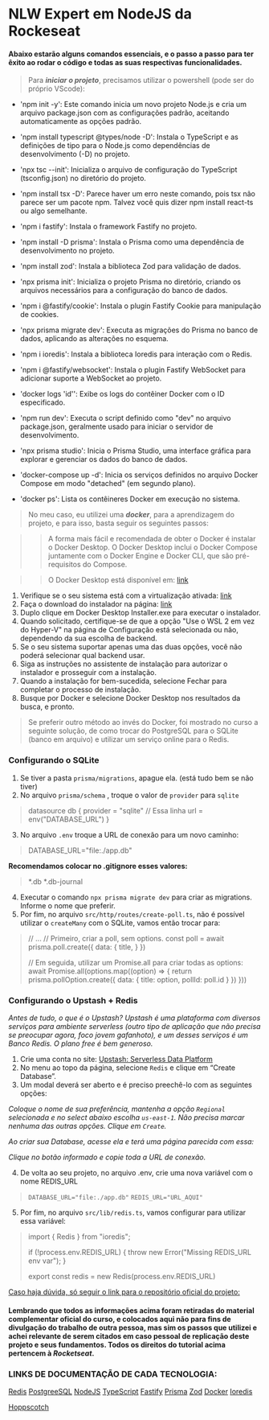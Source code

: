 # NLW Expert em NodeJS da Rockeseat 

#### Abaixo estarão alguns comandos essenciais, e o passo a passo para ter êxito ao rodar o código e todas as suas respectivas funcionalidades.

> Para ***iniciar o projeto***, precisamos utilizar o powershell (pode ser do próprio VScode):

- 'npm init -y': Este comando inicia um novo projeto Node.js e cria um arquivo package.json com as configurações padrão, aceitando automaticamente as opções padrão.

- 'npm install typescript @types/node -D': Instala o TypeScript e as definições de tipo para o Node.js como dependências de desenvolvimento (-D) no projeto.

- 'npx tsc --init': Inicializa o arquivo de configuração do TypeScript (tsconfig.json) no diretório do projeto.

- 'npm install tsx -D': Parece haver um erro neste comando, pois tsx não parece ser um pacote npm. Talvez você quis dizer npm install react-ts ou algo semelhante.

- 'npm i fastify': Instala o framework Fastify no projeto.

- 'npm install -D prisma': Instala o Prisma como uma dependência de desenvolvimento no projeto.

- 'npm install zod': Instala a biblioteca Zod para validação de dados.

- 'npx prisma init': Inicializa o projeto Prisma no diretório, criando os arquivos necessários para a configuração do banco de dados.

- 'npm i @fastify/cookie': Instala o plugin Fastify Cookie para manipulação de cookies.

- 'npx prisma migrate dev': Executa as migrações do Prisma no banco de dados, aplicando as alterações no esquema.

- 'npm i ioredis': Instala a biblioteca Ioredis para interação com o Redis.

- 'npm i @fastify/websocket': Instala o plugin Fastify WebSocket para adicionar suporte a WebSocket ao projeto.

- 'docker logs 'id'': Exibe os logs do contêiner Docker com o ID especificado.

- 'npm run dev': Executa o script definido como "dev" no arquivo package.json, geralmente usado para iniciar o servidor de desenvolvimento.

- 'npx prisma studio': Inicia o Prisma Studio, uma interface gráfica para explorar e gerenciar os dados do banco de dados.

- 'docker-compose up -d': Inicia os serviços definidos no arquivo Docker Compose em modo "detached" (em segundo plano).

- 'docker ps': Lista os contêineres Docker em execução no sistema.

> No meu caso, eu utilizei uma ***docker***, para a aprendizagem do projeto, e para isso, basta seguir os seguintes passos:

>> A forma mais fácil e recomendada de obter o Docker é instalar o Docker Desktop. O Docker Desktop inclui o Docker Compose juntamente com o Docker Engine e Docker CLI, que são pré-requisitos do Compose.

>> O Docker Desktop está disponível em: [link](https://docs.docker.com/desktop/install/windows-install/)

1. Verifique se o seu sistema está com a virtualização ativada: [link](https://docs.docker.com/desktop/troubleshoot/topics/#virtualization)
2. Faça o download do instalador na página: [link](https://docs.docker.com/desktop/install/windows-install/)
3. Duplo clique em Docker Desktop Installer.exe para executar o instalador.
4. Quando solicitado, certifique-se de que a opção "Use o WSL 2 em vez do Hyper-V" na página de Configuração está selecionada ou não, dependendo da sua escolha de backend.
5. Se o seu sistema suportar apenas uma das duas opções, você não poderá selecionar qual backend usar.
6. Siga as instruções no assistente de instalação para autorizar o instalador e prosseguir com a instalação.
7. Quando a instalação for bem-sucedida, selecione Fechar para completar o processo de instalação.
8. Busque por Docker e selecione Docker Desktop nos resultados da busca, e pronto.

> Se preferir outro método ao invés do Docker, foi mostrado no curso a seguinte solução, de como trocar do PostgreSQL para o SQLite (banco em arquivo) e utilizar um serviço online para o Redis. 

### Configurando o SQLite

1. Se tiver a pasta `prisma/migrations`, apague ela. (está tudo bem se não tiver)
2. No arquivo `prisma/schema` , troque o valor de `provider` para `sqlite`
>    datasource db {
>    provider = "sqlite" // Essa linha
>    url      = env("DATABASE_URL")
>    }

3. No arquivo `.env` troque a URL de conexão para um novo caminho:

> DATABASE_URL="file:./app.db"

**Recomendamos colocar no .gitignore esses valores:**
> *.db
> *.db-journal

4. Executar o comando `npx prisma migrate dev` para criar as migrations. Informe o nome que preferir.
5. Por fim, no arquivo `src/http/routes/create-poll.ts`, não é possível utilizar o `createMany` com o SQLite, vamos então trocar para:

>// ...
>// Primeiro, criar a poll, sem options.
>const poll = await prisma.poll.create({
>  data: {
>    title,
>  }
>})
>
>// Em seguida, utilizar um Promise.all para criar todas as options:
>await Promise.all(options.map((option) => {
>  return prisma.pollOption.create({
>    data: {
>      title: option,
>      pollId: poll.id
>    }
>  })
>}))

### Configurando o Upstash + Redis
*Antes de tudo, o que é o Upstash? Upstash é uma plataforma com diversos serviços para ambiente serverless (outro tipo de aplicação que não precisa se preocupar agora, foco jovem gafanhoto), e um desses serviços é um Banco Redis. O plano free é bem generoso.*

1. Crie uma conta no site: [Upstash: Serverless Data Platform](https://upstash.com/)
2. No menu ao topo da página, selecione `Redis` e clique em “Create Database”.
3. Um modal deverá ser aberto e é preciso preechê-lo com as seguintes opções: 

*Coloque o nome de sua preferência, mantenha a opção `Regional` selecionada e no select abaixo escolha `us-east-1`.*
*Não precisa marcar nenhuma das outras opções. Clique em `Create`.*

*Ao criar sua Database, acesse ela e terá uma página parecida com essa:*

[](bcffb95ba92461382b864aec819abf913f8846d3b48c344b2b7f9ff04a96c46e_copy.jpg)
*Clique no botão informado e copie toda a URL de conexão.*

4. De volta ao seu projeto, no arquivo .env, crie uma nova variável com o nome REDIS_URL 
> `DATABASE_URL="file:./app.db"`
> `REDIS_URL="URL_AQUI"`

5. Por fim, no arquivo `src/lib/redis.ts`, vamos configurar para utilizar essa variável:

>import { Redis } from "ioredis";
>
>if (!process.env.REDIS_URL) {
>  throw new Error("Missing REDIS_URL env var");
>}
>
>export const redis = new Redis(process.env.REDIS_URL)

[Caso haja dúvida, só seguir o link para o repositório oficial do projeto:](https://github.com/rocketseat-education/nlw-expert-nodejs/tree/0f1a0f1e8343963ff72b523c5105de3d375e2b7f)

#### Lembrando que todos as informações acima foram retiradas do material complementar oficial do curso, e colocados aqui não para fins de divulgação do trabalho de outra pessoa, mas sim os passos que utilizei e achei relevante de serem citados em caso pessoal de replicação deste projeto e seus fundamentos. Todos os direitos do tutorial acima pertencem à ***Rocketseat***. 

### LINKS DE DOCUMENTAÇÃO DE CADA TECNOLOGIA:

[Redis](https://redis.io/)
[PostgreeSQL](https://www.postgresql.org/)
[NodeJS](https://nodejs.org/en)
[TypeScript](https://www.typescriptlang.org/)
[Fastify](https://fastify.dev/)
[Prisma](https://www.prisma.io/)
[Zod](https://zod.dev/)
[Docker](https://www.docker.com/)
[Ioredis](https://www.https://www.npmjs.com/package/ioredis.com/)

[Hoppscotch](https://hoppscotch.io/)